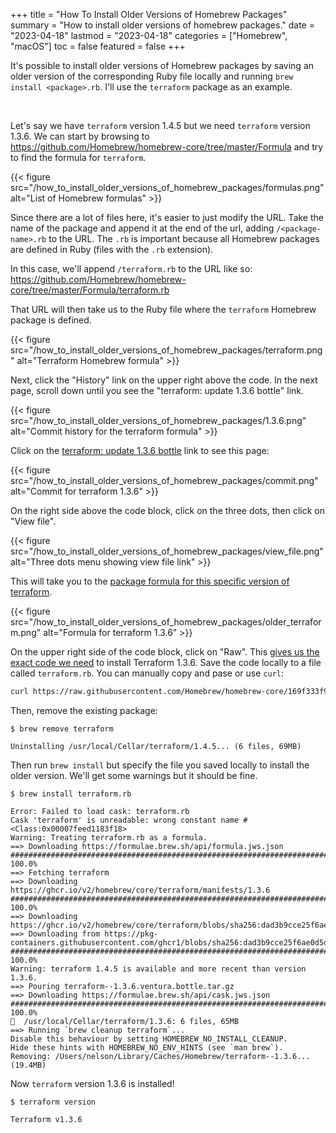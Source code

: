 +++
title = "How To Install Older Versions of Homebrew Packages"
summary = "How to install older versions of homebrew packages."
date = "2023-04-18"
lastmod = "2023-04-18"
categories = ["Homebrew", "macOS"]
toc = false
featured = false
+++

It's possible to install older versions of Homebrew packages by saving an older version of the corresponding Ruby file locally and running `brew install <package>.rb`. I'll use the `terraform` package as an example.

<br>

Let's say we have `terraform` version 1.4.5 but we need `terraform` version 1.3.6. We can start by browsing to https://github.com/Homebrew/homebrew-core/tree/master/Formula and try to find the formula for `terraform`.

{{< figure src="/how_to_install_older_versions_of_homebrew_packages/formulas.png" alt="List of Homebrew formulas" >}}

Since there are a lot of files here, it's easier to just modify the URL. Take the name of the package and append it at the end of the url, adding `/<package-name>.rb` to the URL. The `.rb` is important because all Homebrew packages are defined in Ruby (files with the `.rb` extension). 

In this case, we'll append `/terraform.rb` to the URL like so: https://github.com/Homebrew/homebrew-core/tree/master/Formula/terraform.rb

That URL will then take us to the Ruby file where the `terraform` Homebrew package is defined.

{{< figure src="/how_to_install_older_versions_of_homebrew_packages/terraform.png" alt="Terraform Homebrew formula" >}}

Next, click the "History" link on the upper right above the code. In the next page, scroll down until you see the "terraform: update 1.3.6 bottle" link.

{{< figure src="/how_to_install_older_versions_of_homebrew_packages/1.3.6.png" alt="Commit history for the terraform formula" >}}

Click on the [terraform: update 1.3.6 bottle](https://github.com/Homebrew/homebrew-core/commit/169f333f93fe0703b542cdf75b1decd4cb78f68d) link to see this page:

{{< figure src="/how_to_install_older_versions_of_homebrew_packages/commit.png" alt="Commit for terraform 1.3.6" >}}

On the right side above the code block, click on the three dots, then click on "View file".

{{< figure src="/how_to_install_older_versions_of_homebrew_packages/view_file.png" alt="Three dots menu showing view file link" >}}

This will take you to the [package formula for this specific version of terraform](https://github.com/Homebrew/homebrew-core/blob/169f333f93fe0703b542cdf75b1decd4cb78f68d/Formula/terraform.rb).

{{< figure src="/how_to_install_older_versions_of_homebrew_packages/older_terraform.png" alt="Formula for terraform 1.3.6" >}}

On the upper right side of the code block, click on "Raw". This [gives us the exact code we need](https://raw.githubusercontent.com/Homebrew/homebrew-core/169f333f93fe0703b542cdf75b1decd4cb78f68d/Formula/terraform.rb) to install Terraform 1.3.6. Save the code locally to a file called `terraform.rb`. You can manually copy and pase or use `curl`:

```sh
curl https://raw.githubusercontent.com/Homebrew/homebrew-core/169f333f93fe0703b542cdf75b1decd4cb78f68d/Formula/terraform.rb > terraform.rb
```

Then, remove the existing package:

```
$ brew remove terraform

Uninstalling /usr/local/Cellar/terraform/1.4.5... (6 files, 69MB)
```

Then run `brew install` but specify the file you saved locally to install the older version. We'll get some warnings but it should be fine.

```
$ brew install terraform.rb

Error: Failed to load cask: terraform.rb
Cask 'terraform' is unreadable: wrong constant name #<Class:0x00007feed1183f18>
Warning: Treating terraform.rb as a formula.
==> Downloading https://formulae.brew.sh/api/formula.jws.json
######################################################################## 100.0%
==> Fetching terraform
==> Downloading https://ghcr.io/v2/homebrew/core/terraform/manifests/1.3.6
######################################################################## 100.0%
==> Downloading https://ghcr.io/v2/homebrew/core/terraform/blobs/sha256:dad3b9cce25f6ae0d5ddb06029fc266af2d337013828fda6b5fb6c2bcf3f5d
==> Downloading from https://pkg-containers.githubusercontent.com/ghcr1/blobs/sha256:dad3b9cce25f6ae0d5ddb06029fc266af2d337013828fda6b
######################################################################## 100.0%
Warning: terraform 1.4.5 is available and more recent than version 1.3.6.
==> Pouring terraform--1.3.6.ventura.bottle.tar.gz
==> Downloading https://formulae.brew.sh/api/cask.jws.json
######################################################################## 100.0%
🍺  /usr/local/Cellar/terraform/1.3.6: 6 files, 65MB
==> Running `brew cleanup terraform`...
Disable this behaviour by setting HOMEBREW_NO_INSTALL_CLEANUP.
Hide these hints with HOMEBREW_NO_ENV_HINTS (see `man brew`).
Removing: /Users/nelson/Library/Caches/Homebrew/terraform--1.3.6... (19.4MB)
```

Now `terraform` version 1.3.6 is installed!

```
$ terraform version

Terraform v1.3.6
```

